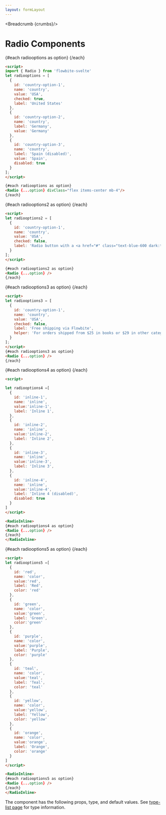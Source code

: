 ```yaml
---
layout: formLayout
---
```


<script>
import Htwo from '../utils/Htwo.svelte'
  import ExampleDiv from '../utils/ExampleDiv.svelte'
import { onMount } from 'svelte';
import { RadioInline, Radio, Table, TableDefaultRow, Breadcrumb } from '$lib/index'
import componentProps from '../props/Radio.json'
let items = componentProps.props

let propHeader = ['Name', 'Type', 'Default']
let divClass='w-full relative overflow-x-auto shadow-md sm:rounded-lg py-4'
let theadClass ='text-xs text-gray-700 uppercase bg-gray-50 dark:bg-gray-700 dark:text-white'

let radiooptions = [
  {
    id: 'country-option-1',
    name: 'country',
    value: 'USA',
    checked: true,
    label: 'United States'
  },
  {
    id: 'country-option-2',
    name: 'country',
    label: 'Germany',
    value: 'Germany'
  },
  {
    id: 'country-option-3',
    name: 'country',
    label: 'Spain (disabled)',
    value: 'Spain',
    disabled: true
  }
];

let radiooptions2 = [
  {
    id: 'country-option-1',
    name: 'country',
    value: 'USA',
    checked: false,
    label: 'Radio button with a <a href="#" class="text-blue-600 dark:text-blue-500 hover:underline">link inside</a>.'
  }
];

let radiooptions3 = [
  {
    id: 'country-option-1',
    name: 'country',
    value: 'USA',
    checked: false,
    label: 'Free shipping via Flowbite',
    helper: 'For orders shipped from $25 in books or $29 in other categories'
  }
];

let radiooptions4 =[
  {
    id: 'inline-1',
    name: 'inline',
    value:'inline-1',
    label: 'Inline 1',
  },
  {
    id: 'inline-2',
    name: 'inline',
    value:'inline-2',
    label: 'Inline 2',
  },
  {
    id: 'inline-3',
    name: 'inline',
    value:'inline-3',
    label: 'Inline 3',
  },
  {
    id: 'inline-4',
    name: 'inline',
    value:'inline-4',
    label: 'Inline 4 (disabled)',
    disabled: true
  }
]

let radiooptions5 =[
  {
    id: 'red',
    name: 'color',
    value:'red',
    label: 'Red',
    color: 'red'
  },
  {
    id: 'green',
    name: 'color',
    value:'green',
    label: 'Green',
    color:'green'
  },
  {
    id: 'purple',
    name: 'color',
    value:'purple',
    label: 'Purple',
    color: 'purple'
  },
  {
    id: 'teal',
    name: 'color',
    value:'teal',
    label: 'Teal',
    color: 'teal'
  },
  {
    id: 'yellow',
    name: 'color',
    value:'yellow',
    label: 'Yellow',
    color: 'yellow'
  },
  {
    id: 'orange',
    name: 'color',
    value:'orange',
    label: 'Orange',
    color: 'orange'
  }
]

  let crumbs = [
    {
      label:'Home',
      href:'/'
    },
    {
      label:'Forms',
      href:'/forms/'
    },
    {
      label:'Radio',
      href:'/forms/radio'
    }
  ]
</script>

<Breadcrumb {crumbs}/>

<h1 class="text-3xl w-full dark:text-white py-8">Radio Components</h1>

<Htwo label="Examples" />

<ExampleDiv>
{#each radiooptions as option}
<Radio {...option} divClass="flex items-center mb-4"/>
{/each}
</ExampleDiv>

```html
<script>
import { Radio } from 'flowbite-svelte'
let radiooptions = [
  {
    id: 'country-option-1',
    name: 'country',
    value: 'USA',
    checked: true,
    label: 'United States'
  },
  {
    id: 'country-option-2',
    name: 'country',
    label: 'Germany',
    value: 'Germany'
  },
  {
    id: 'country-option-3',
    name: 'country',
    label: 'Spain (disabled)',
    value: 'Spain',
    disabled: true
  }
];
</script>

{#each radiooptions as option}
<Radio {...option} divClass="flex items-center mb-4"/>
{/each}
```

<Htwo label="Radio label with a link" />

<ExampleDiv>
{#each radiooptions2 as option}
<Radio {...option} />
{/each}
</ExampleDiv>

```html
<script>
let radiooptions2 = [
  {
    id: 'country-option-1',
    name: 'country',
    value: 'USA',
    checked: false,
    label: 'Radio button with a <a href="#" class="text-blue-600 dark:text-blue-500 hover:underline">link inside</a>.'
  }
];
</script>

{#each radiooptions2 as option}
<Radio {...option} />
{/each}
```

<Htwo label="Helper text" />

<ExampleDiv>
{#each radiooptions3 as option}
<Radio {...option} />
{/each}
</ExampleDiv>


```html
<script>
let radiooptions3 = [
  {
    id: 'country-option-1',
    name: 'country',
    value: 'USA',
    checked: false,
    label: 'Free shipping via Flowbite',
    helper: 'For orders shipped from $25 in books or $29 in other categories'
  }
];
</script>
{#each radiooptions3 as option}
<Radio {...option} />
{/each}
```

<Htwo label="Inline" />

<ExampleDiv>
<RadioInline>
{#each radiooptions4 as option}
<Radio {...option} />
{/each}
</RadioInline>
</ExampleDiv>

```html
<script>

let radiooptions4 =[
  {
    id: 'inline-1',
    name: 'inline',
    value:'inline-1',
    label: 'Inline 1',
  },
  {
    id: 'inline-2',
    name: 'inline',
    value:'inline-2',
    label: 'Inline 2',
  },
  {
    id: 'inline-3',
    name: 'inline',
    value:'inline-3',
    label: 'Inline 3',
  },
  {
    id: 'inline-4',
    name: 'inline',
    value:'inline-4',
    label: 'Inline 4 (disabled)',
    disabled: true
  }
]
</script>

<RadioInline>
{#each radiooptions4 as option}
<Radio {...option} />
{/each}
</RadioInline>
```


<Htwo label="Colors" />

<ExampleDiv>
<RadioInline>
{#each radiooptions5 as option}
<Radio {...option} />
{/each}
</RadioInline>
</ExampleDiv>

```html
<script>
let radiooptions5 =[
  {
    id: 'red',
    name: 'color',
    value:'red',
    label: 'Red',
    color: 'red'
  },
  {
    id: 'green',
    name: 'color',
    value:'green',
    label: 'Green',
    color:'green'
  },
  {
    id: 'purple',
    name: 'color',
    value:'purple',
    label: 'Purple',
    color: 'purple'
  },
  {
    id: 'teal',
    name: 'color',
    value:'teal',
    label: 'Teal',
    color: 'teal'
  },
  {
    id: 'yellow',
    name: 'color',
    value:'yellow',
    label: 'Yellow',
    color: 'yellow'
  },
  {
    id: 'orange',
    name: 'color',
    value:'orange',
    label: 'Orange',
    color: 'orange'
  }
]
</script>

<RadioInline>
{#each radiooptions5 as option}
<Radio {...option} />
{/each}
</RadioInline>
```

<Htwo label="Props" />

<p>The component has the following props, type, and default values. See <a href="/type-list">type-list page</a> for type information.</p>

<Table header={propHeader} {divClass} {theadClass}>
  <TableDefaultRow {items} rowState='hover' />
</Table>
